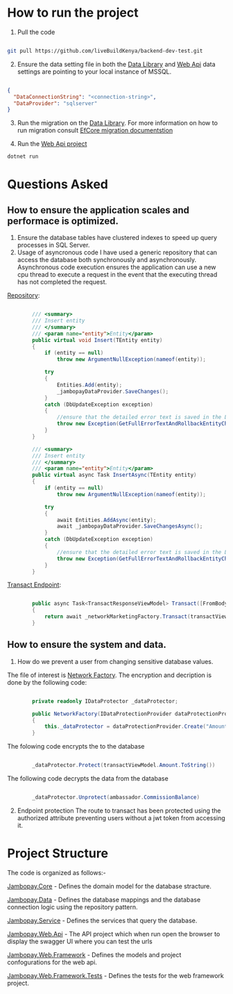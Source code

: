 # How to run the project
1. Pull the code

``` bash

git pull https://github.com/liveBuildKenya/backend-dev-test.git

```

2. Ensure the data setting file in both the [Data Library](Libraries/Jambopay.Data/App_Data/dataSettings.json) and [Web Api](Presentation/Jambopay.Web.Api/App_Data/dataSettings.json) data settings are pointing to your local instance of MSSQL.

``` json

{
  "DataConnectionString": "<connection-string>",
  "DataProvider": "sqlserver"
}

```

3. Run the migration on the [Data Library](Libraries/Jambopay.Data). For more information on how to run migration consult [EfCore migration documentstion](https://docs.microsoft.com/en-us/ef/core/managing-schemas/migrations/?tabs=dotnet-core-cli)


4. Run the [Web Api project](Presentation/Jambopay.Web.Api)

``` bash
dotnet run
```

# Questions Asked
## How to ensure the application scales and performace is optimized.
1. Ensure the database tables have clustered indexes to speed up query processes in SQL Server.
2. Usage of asyncronous code
I have used a generic repository that can access the database both synchronously and asynchronously. Asynchronous code execution ensures the application can use a new cpu thread to execute a request in the event that the executing thread has not completed the request.


[Repository](Libraries/Jambopay.Data/EfRepository.cs):

``` C#

        /// <summary>
        /// Insert entity
        /// </summary>
        /// <param name="entity">Entity</param>
        public virtual void Insert(TEntity entity)
        {
            if (entity == null)
                throw new ArgumentNullException(nameof(entity));

            try
            {
                Entities.Add(entity);
                _jambopayDataProvider.SaveChanges();
            }
            catch (DbUpdateException exception)
            {
                //ensure that the detailed error text is saved in the Log
                throw new Exception(GetFullErrorTextAndRollbackEntityChanges(exception), exception);
            }
        }

        /// <summary>
        /// Insert entity
        /// </summary>
        /// <param name="entity">Entity</param>
        public virtual async Task InsertAsync(TEntity entity)
        {
            if (entity == null)
                throw new ArgumentNullException(nameof(entity));

            try
            {
                await Entities.AddAsync(entity);
                await _jambopayDataProvider.SaveChangesAsync();
            }
            catch (DbUpdateException exception)
            {
                //ensure that the detailed error text is saved in the Log
                throw new Exception(GetFullErrorTextAndRollbackEntityChanges(exception), exception);
            }
        }

```

[Transact Endpoint](Presentation/Jambopay.Web.Api/Controllers/AffiliateController.cs):
``` C#

        public async Task<TransactResponseViewModel> Transact([FromBody] TransactViewModel transactViewModel)
        {
            return await _networkMarketingFactory.Transact(transactViewModel);
        }

```

## How to ensure the system and data.
1. How do we prevent a user from changing sensitive database values.

The file of interest is [Network Factory](Presentation/Jambopay.Web.Framework/Factories/NetworkMarketing/NetworkMarketingFactory.cs). The encryption and decription is done by the following code:

``` C#

        private readonly IDataProtector _dataProtector;

        public NetworkFactory(IDataProtectionProvider dataProtectionProvider) 
        {
            this._dataProtector = dataProtectionProvider.Create("Amount Protector");
        }

```

The folowing code encrypts the to the database
``` C#

        _dataProtector.Protect(transactViewModel.Amount.ToString())

```
The following code decrypts the data from the database

``` C#

        _dataProtector.Unprotect(ambassador.CommissionBalance)

```

2. Endpoint protection
The route to transact has been protected using the authorized attribute preventing users without a jwt token from accessing it.


# Project Structure

The code is organized as follows:-


[Jambopay.Core](Libraries/Jambopay.Core) - Defines the domain model for the database stracture.

[Jambopay.Data](Libraries/Jambopay.Data) - Defines the database mappings and the database connection logic using the repository pattern.

[Jambopay.Service](Libraries/Jambopay.Service) - Defines the services that query the database.

[Jambopay.Web.Api](Presentation/Jambopay.Web.Api) - The API project which when run open the browser to display the swagger UI where you can test the urls

[Jambopay.Web.Framework](Presentation/Jambopay.Web.Framework) - Defines the models and project confogurations for the web api.

[Jambopay.Web.Framework.Tests](Presentation/Jambopay.Web.Tests) - Defines the tests for the web framework project.
